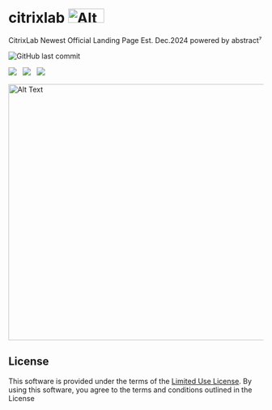 # citrixlab <img src="https://lexusvp.github.io/citrixlab/images/citrixlab-logo-sml.png" alt="Alt Text" style="width: 71px; height: 28px;">
CitrixLab Newest Official Landing Page Est. Dec.2024
powered by abstract⁷


![GitHub last commit](https://img.shields.io/github/last-commit/lexusvp/citrixlab?style=for-the-badge)

<img src="https://img.shields.io/badge/JavaScript-F7DF1E?style=for-the-badge&logo=javascript&logoColor=black">&nbsp;&nbsp;&nbsp;<img src="https://img.shields.io/badge/PHP-777BB4?style=for-the-badge&logo=php&logoColor=white">&nbsp;&nbsp;&nbsp;<img src="https://img.shields.io/badge/Powered%20By-SQL-blue?style=for-the-badge">


<img src="https://lexusvp.github.io/citrixlab/license/marketing-campaign/images/beta-online-with-us-c.png" alt="Alt Text" style="width: 900px; height: 506px;">

## License

This software is provided under the terms of the [Limited Use License](LICENSE). By using this software, you agree to the terms and conditions outlined in the License
